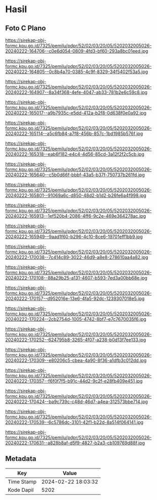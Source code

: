 # Hasil

## Foto C Plano

https://sirekap-obj-formc.kpu.go.id/7325/pemilu/pdpr/52/02/03/20/05/5202032005026-20240222-164706--c0e6d054-0809-4fd3-bf60-293a8bc01eed.jpg

https://sirekap-obj-formc.kpu.go.id/7325/pemilu/pdpr/52/02/03/20/05/5202032005026-20240222-164805--0c8b4a70-0385-4c9f-8329-34f5402f53a5.jpg

https://sirekap-obj-formc.kpu.go.id/7325/pemilu/pdpr/52/02/03/20/05/5202032005026-20240222-164907--8a34f368-4efe-4047-ab33-781b2e6c59c8.jpg

https://sirekap-obj-formc.kpu.go.id/7325/pemilu/pdpr/52/02/03/20/05/5202032005026-20240222-165017--a9b7935c-e5dd-412a-b2f8-0d638f0e0a92.jpg

https://sirekap-obj-formc.kpu.go.id/7325/pemilu/pdpr/52/02/03/20/05/5202032005026-20240222-165114--a5c6fb84-a7f8-456b-857c-1bd1985b576f.jpg

https://sirekap-obj-formc.kpu.go.id/7325/pemilu/pdpr/52/02/03/20/05/5202032005026-20240222-165318--eab6f182-e4c4-4d56-85cd-3a12f2f2c5cb.jpg

https://sirekap-obj-formc.kpu.go.id/7325/pemilu/pdpr/52/02/03/20/05/5202032005026-20240222-165640--c5b0d66f-bbbf-43a5-b37f-750737b261fd.jpg

https://sirekap-obj-formc.kpu.go.id/7325/pemilu/pdpr/52/02/03/20/05/5202032005026-20240222-165801--91069a6c-d850-48d2-b1d2-b26fe6a4f998.jpg

https://sirekap-obj-formc.kpu.go.id/7325/pemilu/pdpr/52/02/03/20/05/5202032005026-20240222-165913--1ef520b4-2086-4ff6-9c2e-469e364278ac.jpg

https://sirekap-obj-formc.kpu.go.id/7325/pemilu/pdpr/52/02/03/20/05/5202032005026-20240222-165949--9aad1f60-b296-4c10-8ce6-19701eff1bb9.jpg

https://sirekap-obj-formc.kpu.go.id/7325/pemilu/pdpr/52/02/03/20/05/5202032005026-20240222-170038--7c414c89-3022-46d9-a8e8-278610aa4a82.jpg

https://sirekap-obj-formc.kpu.go.id/7325/pemilu/pdpr/52/02/03/20/05/5202032005026-20240222-170108--88a29b25-a131-4607-b593-7ed3a00bb68e.jpg

https://sirekap-obj-formc.kpu.go.id/7325/pemilu/pdpr/52/02/03/20/05/5202032005026-20240222-170157--d952016e-13e6-4fa5-92dc-1239307018e5.jpg

https://sirekap-obj-formc.kpu.go.id/7325/pemilu/pdpr/52/02/03/20/05/5202032005026-20240222-170224--2cb2754d-1005-4742-8bf7-e7c7670035f6.jpg

https://sirekap-obj-formc.kpu.go.id/7325/pemilu/pdpr/52/02/03/20/05/5202032005026-20240222-170252--624795b8-3265-4f07-a238-b0d13f7ee133.jpg

https://sirekap-obj-formc.kpu.go.id/7325/pemilu/pdpr/52/02/03/20/05/5202032005026-20240222-170309--e80206c5-cbea-4a90-8f36-a1dfb3c012dd.jpg

https://sirekap-obj-formc.kpu.go.id/7325/pemilu/pdpr/52/02/03/20/05/5202032005026-20240222-170357--f6f0f7f5-b91c-44d2-9c2f-e28fb409e451.jpg

https://sirekap-obj-formc.kpu.go.id/7325/pemilu/pdpr/52/02/03/20/05/5202032005026-20240222-170424--ba9c739c-c48d-46d7-a4ea-312573bbe714.jpg

https://sirekap-obj-formc.kpu.go.id/7325/pemilu/pdpr/52/02/03/20/05/5202032005026-20240222-170539--6c5786dc-3101-42f1-b22d-8a514f064141.jpg

https://sirekap-obj-formc.kpu.go.id/7325/pemilu/pdpr/52/02/03/20/05/5202032005026-20240222-170631--a828b8af-d5f9-4827-b2a3-cb109769d88f.jpg


## Metadata

| Key        | Value               |
| ---------- | ------------------- |
| Time Stamp | 2024-02-22 18:03:32 |
| Kode Dapil | 5202                |



